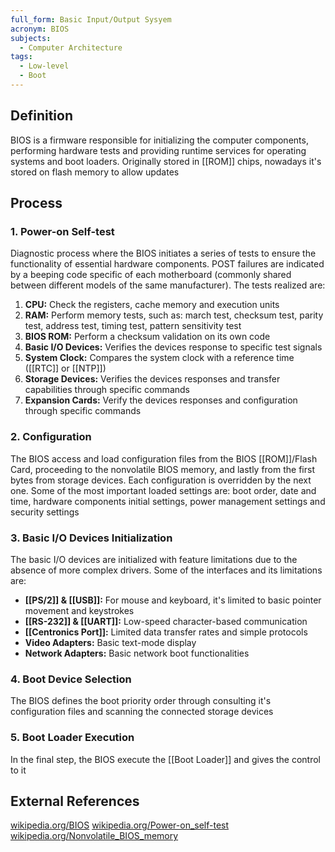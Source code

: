 ```yaml
---
full_form: Basic Input/Output Sysyem
acronym: BIOS
subjects:
  - Computer Architecture
tags:
  - Low-level
  - Boot
---
```


## Definition
BIOS is a firmware responsible for initializing the computer components, performing hardware tests and providing runtime services for operating systems and boot loaders. Originally stored in [[ROM]] chips, nowadays it's stored on flash memory to allow updates

## Process
### 1. Power-on Self-test
Diagnostic process where the BIOS initiates a series of tests to ensure the functionality of essential hardware components. POST failures are indicated by a beeping code specific of each motherboard (commonly shared between different models of the same manufacturer). The tests realized are:
1. **CPU:** Check the registers, cache memory and execution units
2. **RAM:** Perform memory tests, such as: march test, checksum test, parity test, address test, timing test, pattern sensitivity test
3. **BIOS ROM:** Perform a checksum validation on its own code
4. **Basic I/O Devices:** Verifies the devices response to specific test signals
5. **System Clock:** Compares the system clock with a reference time ([[RTC]] or [[NTP]])
6. **Storage Devices:** Verifies the devices responses and transfer capabilities through specific commands
7. **Expansion Cards:** Verify the devices responses and configuration through specific commands

### 2. Configuration
The BIOS access and load configuration files from the BIOS [[ROM]]/Flash Card, proceeding to the nonvolatile BIOS memory, and lastly from the first bytes from storage devices. Each configuration is overridden by the next one. Some of the most important loaded settings are: boot order, date and time, hardware components initial settings, power management settings and security settings

### 3. Basic I/O Devices Initialization
The basic I/O devices are initialized with feature limitations due to the absence of more complex drivers. Some of the interfaces and its limitations are:
- **[[PS/2]] & [[USB]]:** For mouse and keyboard, it's limited to basic pointer movement and keystrokes
- **[[RS-232]] & [[UART]]:** Low-speed character-based communication
- **[[Centronics Port]]:** Limited data transfer rates and simple protocols
- **Video Adapters:** Basic text-mode display
- **Network Adapters:** Basic network boot functionalities

### 4. Boot Device Selection
The BIOS defines the boot priority order through consulting it's configuration files and scanning the connected storage devices

### 5. Boot Loader Execution
In the final step, the BIOS execute the [[Boot Loader]] and gives the control to it

## External References
[wikipedia.org/BIOS](https://en.wikipedia.org/wiki/BIOS)
[wikipedia.org/Power-on_self-test](https://en.wikipedia.org/wiki/Power-on_self-test)
[wikipedia.org/Nonvolatile_BIOS_memory](https://en.wikipedia.org/wiki/Nonvolatile_BIOS_memory)
